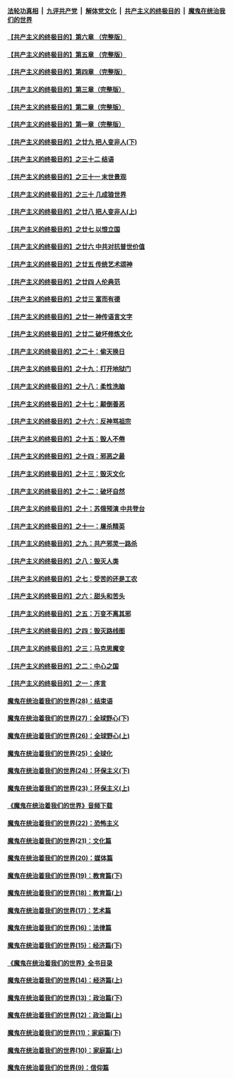 ####  [法轮功真相](../../../../basic/blob/master/README.md?t=04141301) &nbsp;|&nbsp; [九评共产党](../../../../9ping.md/blob/master/README.md?t=04141301) &nbsp;|&nbsp; [解体党文化](../../../../jtdwh.md/blob/master/README.md?t=04141301)  &nbsp;|&nbsp; [共产主义的终极目的](../../../../gczydzjmd.md/blob/master/README.md?t=04141301) &nbsp;|&nbsp; [魔鬼在统治我们的世界](../../../../mgztzwmdsj.md/blob/master/README.md?t=04141301) 

#### [【共产主义的终极目的】第六章 （完整版）](../pages/nsc422/n11428913.md?t=04141301) 

#### [【共产主义的终极目的】第五章 （完整版）](../pages/nsc422/n11428912.md?t=04141301) 

#### [【共产主义的终极目的】第四章 （完整版）](../pages/nsc422/n11428907.md?t=04141301) 

#### [【共产主义的终极目的】第三章（完整版）](../pages/nsc422/n11428848.md?t=04141301) 

#### [【共产主义的终极目的】第二章（完整版）](../pages/nsc422/n11428831.md?t=04141301) 

#### [【共产主义的终极目的】第一章（完整版）](../pages/nsc422/n11417651.md?t=04141301) 

#### [【共产主义的终极目的】之廿九 把人变非人(下)](../pages/nsc422/n11344140.md?t=04141301) 

#### [【共产主义的终极目的】之三十二 结语](../pages/nsc422/n11360535.md?t=04141301) 

#### [【共产主义的终极目的】之三十一 末世景观](../pages/nsc422/n11351129.md?t=04141301) 

#### [【共产主义的终极目的】之三十 几成狼世界](../pages/nsc422/n11348280.md?t=04141301) 

#### [【共产主义的终极目的】之廿八 把人变非人(上)](../pages/nsc422/n11340492.md?t=04141301) 

#### [【共产主义的终极目的】之廿七 以恨立国](../pages/nsc422/n11336944.md?t=04141301) 

#### [【共产主义的终极目的】之廿六 中共对抗普世价值](../pages/nsc422/n11324785.md?t=04141301) 

#### [【共产主义的终极目的】之廿五 传统艺术颂神](../pages/nsc422/n11296396.md?t=04141301) 

#### [【共产主义的终极目的】之廿四 人伦典范](../pages/nsc422/n11296397.md?t=04141301) 

#### [【共产主义的终极目的】之廿三 富而有德](../pages/nsc422/n11283598.md?t=04141301) 

#### [【共产主义的终极目的】之廿一 神传语言文字](../pages/nsc422/n11263265.md?t=04141301) 

#### [【共产主义的终极目的】之廿二 破坏修炼文化](../pages/nsc422/n11245728.md?t=04141301) 

#### [【共产主义的终极目的】之二十：偷天换日](../pages/nsc422/n11238846.md?t=04141301) 

#### [【共产主义的终极目的】之十九：打开地狱门](../pages/nsc422/n11206376.md?t=04141301) 

#### [【共产主义的终极目的】之十八：柔性洗脑](../pages/nsc422/n11199994.md?t=04141301) 

#### [【共产主义的终极目的】之十七：颠倒善恶](../pages/nsc422/n11179782.md?t=04141301) 

#### [【共产主义的终极目的】之十六：反神骂祖宗](../pages/nsc422/n11166798.md?t=04141301) 

#### [【共产主义的终极目的】之十五：毁人不倦](../pages/nsc422/n11166792.md?t=04141301) 

#### [【共产主义的终极目的】之十四：邪恶之最](../pages/nsc422/n11150249.md?t=04141301) 

#### [【共产主义的终极目的】之十三：毁灭文化](../pages/nsc422/n11135227.md?t=04141301) 

#### [【共产主义的终极目的】之十二：破坏自然](../pages/nsc422/n11135214.md?t=04141301) 

#### [【共产主义的终极目的】之十：苏俄预演 中共登台](../pages/nsc422/n11118424.md?t=04141301) 

#### [【共产主义的终极目的】之十一：屠杀精英](../pages/nsc422/n11118442.md?t=04141301) 

#### [【共产主义的终极目的】之九：共产邪灵一路杀](../pages/nsc422/n11114139.md?t=04141301) 

#### [【共产主义的终极目的】之八：毁灭人类](../pages/nsc422/n11108503.md?t=04141301) 

#### [【共产主义的终极目的】之七：受苦的还是工农](../pages/nsc422/n11101809.md?t=04141301) 

#### [【共产主义的终极目的】之六：甜头和苦头](../pages/nsc422/n11096971.md?t=04141301) 

#### [【共产主义的终极目的】之五：万变不离其邪](../pages/nsc422/n11091285.md?t=04141301) 

#### [【共产主义的终极目的】之四：毁灭路线图](../pages/nsc422/n11086284.md?t=04141301) 

#### [【共产主义的终极目的】之三：马克思魔变](../pages/nsc422/n11061941.md?t=04141301) 

#### [【共产主义的终极目的】之二：中心之国](../pages/nsc422/n11047728.md?t=04141301) 

#### [【共产主义的终极目的】之一：序言](../pages/nsc422/n11086077.md?t=04141301) 

#### [魔鬼在统治着我们的世界(28)：结束语](../pages/nsc422/n10936246.md?t=04141301) 

#### [魔鬼在统治着我们的世界(27)：全球野心(下)](../pages/nsc422/n10928319.md?t=04141301) 

#### [魔鬼在统治着我们的世界(26)：全球野心(上)](../pages/nsc422/n10900318.md?t=04141301) 

#### [魔鬼在统治着我们的世界(25)：全球化](../pages/nsc422/n10788205.md?t=04141301) 

#### [魔鬼在统治着我们的世界(24)：环保主义(下)](../pages/nsc422/n10695307.md?t=04141301) 

#### [魔鬼在统治着我们的世界(23)：环保主义(上)](../pages/nsc422/n10688613.md?t=04141301) 

#### [《魔鬼在统治着我们的世界》音频下载](../pages/nsc422/n10635553.md?t=04141301) 

#### [魔鬼在统治着我们的世界(22)：恐怖主义](../pages/nsc422/n10614727.md?t=04141301) 

#### [魔鬼在统治着我们的世界(21)：文化篇](../pages/nsc422/n10597706.md?t=04141301) 

#### [魔鬼在统治着我们的世界(20)：媒体篇](../pages/nsc422/n10586579.md?t=04141301) 

#### [魔鬼在统治着我们的世界(19)：教育篇(下)](../pages/nsc422/n10564808.md?t=04141301) 

#### [魔鬼在统治着我们的世界(18)：教育篇(上)](../pages/nsc422/n10526970.md?t=04141301) 

#### [魔鬼在统治着我们的世界(17)：艺术篇](../pages/nsc422/n10499093.md?t=04141301) 

#### [魔鬼在统治着我们的世界(16)：法律篇](../pages/nsc422/n10485969.md?t=04141301) 

#### [魔鬼在统治着我们的世界(15)：经济篇(下)](../pages/nsc422/n10469975.md?t=04141301) 

#### [《魔鬼在统治着我们的世界》全书目录](../pages/nsc422/n10464261.md?t=04141301) 

#### [魔鬼在统治着我们的世界(14)：经济篇(上)](../pages/nsc422/n10457370.md?t=04141301) 

#### [魔鬼在统治着我们的世界(13)：政治篇(下)](../pages/nsc422/n10448270.md?t=04141301) 

#### [魔鬼在统治着我们的世界(12)：政治篇(上)](../pages/nsc422/n10444576.md?t=04141301) 

#### [魔鬼在统治着我们的世界(11)：家庭篇(下)](../pages/nsc422/n10440961.md?t=04141301) 

#### [魔鬼在统治着我们的世界(10)：家庭篇(上)](../pages/nsc422/n10435448.md?t=04141301) 

#### [魔鬼在统治着我们的世界(9)：信仰篇](../pages/nsc422/n10432159.md?t=04141301) 

